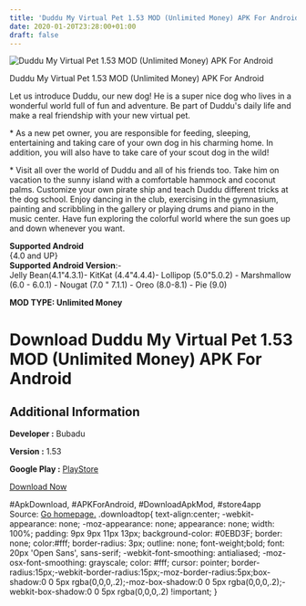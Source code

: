 ```yaml
---
title: 'Duddu My Virtual Pet 1.53 MOD (Unlimited Money) APK For Android'
date: 2020-01-20T23:28:00+01:00
draft: false
---
```


![Duddu My Virtual Pet 1.53 MOD (Unlimited Money) APK For Android](https://i1.wp.com/apkhome.net/wp-content/uploads/2020/01/Duddu-My-Virtual-Pet-1.53-MOD-Unlimited-Money.png "Duddu My Virtual Pet 1.53 MOD (Unlimited Money) APK For Android")

  

Duddu My Virtual Pet 1.53 MOD (Unlimited Money) APK For Android

Let us introduce Duddu, our new dog! He is a super nice dog who lives in a wonderful world full of fun and adventure. Be part of Duddu's daily life and make a real friendship with your new virtual pet.

\* As a new pet owner, you are responsible for feeding, sleeping, entertaining and taking care of your own dog in his charming home. In addition, you will also have to take care of your scout dog in the wild!

\* Visit all over the world of Duddu and all of his friends too. Take him on vacation to the sunny island with a comfortable hammock and coconut palms. Customize your own pirate ship and teach Duddu different tricks at the dog school. Enjoy dancing in the club, exercising in the gymnasium, painting and scribbling in the gallery or playing drums and piano in the music center. Have fun exploring the colorful world where the sun goes up and down whenever you want.

**Supported Android**  
{4.0 and UP}  
**Supported Android Version**:-  
Jelly Bean(4.1"4.3.1)- KitKat (4.4"4.4.4)- Lollipop (5.0"5.0.2) - Marshmallow (6.0 - 6.0.1) - Nougat (7.0 " 7.1.1) - Oreo (8.0-8.1) - Pie (9.0)

**MOD TYPE: Unlimited Money**

Download Duddu My Virtual Pet 1.53 MOD (Unlimited Money) APK For Android
========================================================================

Additional Information
----------------------

**Developer :** Bubadu

**Version :** 1.53

**Google Play :** [PlayStore](https://play.google.com/store/apps/details?id=com.bubadu.duddu)

  

[Download Now](https://store4app.co/post/duddu-my-virtual-pet-1-53-mod-unlimited-money-apk-for-android_1579548296)

  
#ApkDownload, #APKForAndroid, #DownloadApkMod, #store4app  
Source: [Go homepage.](https://store4app.co/post/duddu-my-virtual-pet-1-53-mod-unlimited-money-apk-for-android_1579548296) .downloadtop{ text-align:center; -webkit-appearance: none; -moz-appearance: none; appearance: none; width: 100%; padding: 9px 9px 11px 13px; background-color: #0EBD3F; border: none; color:#fff; border-radius: 3px; outline: none; font-weight;bold; font: 20px 'Open Sans', sans-serif; -webkit-font-smoothing: antialiased; -moz-osx-font-smoothing: grayscale; color: #fff; cursor: pointer; border-radius:15px;-webkit-border-radius:15px;-moz-border-radius:5px;box-shadow:0 0 5px rgba(0,0,0,.2);-moz-box-shadow:0 0 5px rgba(0,0,0,.2);-webkit-box-shadow:0 0 5px rgba(0,0,0,.2) !important; }